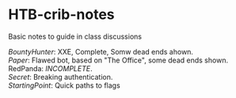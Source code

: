 # HTB-crib-notes
Basic notes to guide in class discussions

*BountyHunter*: XXE, Complete, Somw dead ends ahown.  
*Paper*: Flawed bot, based on "The Office", some dead ends shown.  
RedPanda: *INCOMPLETE*.   
*Secret*: Breaking authentication.  
*StartingPoint*: Quick paths to flags
